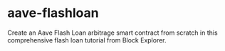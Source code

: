 # aave-flashloan
Create an Aave Flash Loan arbitrage smart contract from scratch in this comprehensive flash loan tutorial from Block Explorer.

